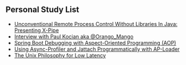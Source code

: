 ## Personal Study List
<!-- BLOG-POST-LIST:START -->
- [Unconventional Remote Process Control Without Libraries In Java: Presenting X-Pipe](https://foojay.io/today/presenting-xpipe/)
- [Interview with Paul Kocian aka @Orango_Mango](https://foojay.io/today/interview-with-paul-kocian-aka-orango_mango/)
- [Spring Boot Debugging with Aspect-Oriented Programming &lpar;AOP&rpar;](https://foojay.io/today/spring-boot-debugging-with-aspect-oriented-programming-aop/)
- [Using Async-Profiler and Jattach Programmatically with AP-Loader](https://foojay.io/today/using-async-profiler-and-jattach-programmatically-with-ap-loader/)
- [The Unix Philosophy for Low Latency](https://foojay.io/today/the-unix-philosophy-for-low-latency/)
<!-- BLOG-POST-LIST:END -->  
